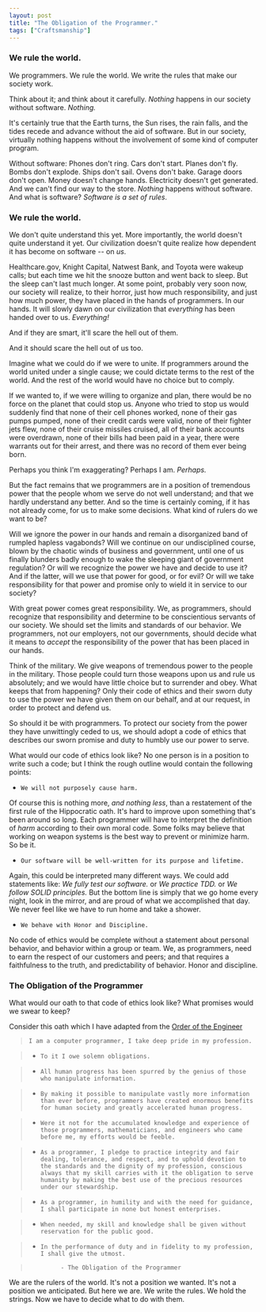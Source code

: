 ```yaml
---
layout: post
title: "The Obligation of the Programmer."
tags: ["Craftsmanship"]
---
```

### We rule the world.  

We programmers.  We rule the world.  We write the rules that make our society work.

Think about it; and think about it carefully.  _Nothing_ happens in our society without software.  _Nothing._  

It's certainly true that the Earth turns, the Sun rises, the rain falls, and the tides recede and advance without the aid of software.  But in our society, virtually nothing happens without the involvement of some kind of computer program. 

Without software: Phones don't ring.  Cars don't start.  Planes don't fly.  Bombs don't explode.  Ships don't sail.  Ovens don't bake.  Garage doors don't open.  Money doesn't change hands.  Electricity doesn't get generated. And we can't find our way to the store.  _Nothing_ happens without software.  And what is software?  _Software is a set of rules_.

### We rule the world.

We don't quite understand this yet.  More importantly, the world doesn't quite understand it yet.  Our civilization doesn't quite realize how dependent it has become on software -- on _us_.  

Healthcare.gov, Knight Capital, Natwest Bank, and Toyota were wakeup calls; but each time we hit the snooze button and went back to sleep.  But the sleep can't last much longer.  At some point, probably very soon now, our society will realize, to their horror, just how much responsibility, and just how much power, they have placed in the hands of programmers.  In our hands.  It will slowly dawn on our civilization that _everything_ has been handed over to us. _Everything!_  

And if they are smart, it'll scare the hell out of them.  

And it should scare the hell out of us too.  

Imagine what we could do if we were to unite.  If programmers around the world united under a single cause; we could dictate terms to the rest of the world.  And the rest of the world would have no choice but to comply.  

If we wanted to, if we were willing to organize and plan, there would be no force on the planet that could stop us.  Anyone who tried to stop us would suddenly find that none of their cell phones worked, none of their gas pumps pumped, none of their credit cards were valid, none of their fighter jets flew, none of their cruise missiles cruised, all of their bank accounts were overdrawn, none of their bills had been paid in a year, there were warrants out for their arrest, and there was no record of them ever being born. 

Perhaps you think I'm exaggerating?  Perhaps I am.  _Perhaps._

But the fact remains that we programmers are in a position of tremendous power that the people whom we serve do not well understand; and that we hardly understand any better.  And so the time is certainly coming, if it has not already come, for us to make some decisions.  What kind of rulers do we want to be?

Will we ignore the power in our hands and remain a disorganized band of rumpled hapless vagabonds?   Will we continue on our undisciplined course,  blown by the chaotic winds of business and government, until one of us finally blunders badly enough to wake the sleeping giant of government regulation?  Or will we recognize the power we have and decide to use it?  And if the latter, will we use that power for good, or for evil?  Or will we take responsibility for that power and promise only to wield it in service to our society?

With great power comes great responsibility.  We, as programmers, should recognize that responsibility and determine to be conscientious servants of our society.  We should set the limits and standards of our behavior.  We programmers, not our employers, not our governments, should decide what it means to _accept_ the responsibility of the power that has been placed in our hands.

Think of the military.  We give weapons of tremendous power to the people in the military.  Those people could turn those weapons upon us and rule us absolutely; and we would have little choice but to surrender and obey.  What keeps that from happening?  Only their code of ethics and their sworn duty to use the power we have given them on our behalf, and at our request, in order to protect and defend us.  

So should it be with programmers.  To protect our society from the power they have unwittingly ceded to us, we should adopt a code of ethics that describes our sworn promise and duty to humbly use our power to serve.

What would our code of ethics look like?  No one person is in a position to write such a code; but I think the rough outline would contain the following points:

* `We will not purposely cause harm.`

Of course this is nothing more, _and nothing less_, than a restatement of the first rule of the Hippocratic oath.  It's hard to improve upon something that's been around so long. Each programmer will have to interpret the definition of _harm_  according to their own moral code.  Some folks may believe that working on weapon systems is the best way to prevent or minimize harm.  So be it.   

* `Our software will be well-written for its purpose and lifetime.`

Again, this could be interpreted many different ways.  We could add statements like: _We fully test our software._ or _We practice TDD._ or _We follow SOLID principles._ But the bottom line is simply that we go home every night, look in the mirror, and are proud of what we accomplished that day.  We never feel like we have to run home and take a shower.

* `We behave with Honor and Discipline.`

No code of ethics would be complete without a statement about personal behavior, and behavior within a group or team.  We, as programmers, need to earn the respect of our customers and peers; and that requires a faithfulness to the truth, and predictability of behavior.  Honor and discipline.

### The Obligation of the Programmer

What would our oath to that code of ethics look like?  What promises would we swear to keep?

Consider this oath which I have adapted from the [Order of the Engineer](http://en.wikipedia.org/wiki/Order_of_the_Engineer)
>`I am a computer programmer, I take deep pride in my profession.`

> * `To it I owe solemn obligations.`

> * `All human progress has been spurred by the genius of those who manipulate information.`

> * `By making it possible to manipulate vastly more information than ever before, programmers have created enormous benefits for human society and greatly accelerated human progress.`

> * `Were it not for the accumulated knowledge and experience of those programmers, mathematicians, and engineers who came before me, my efforts would be feeble.`

> * `As a programmer, I pledge to practice integrity and fair dealing, tolerance, and respect, and to uphold devotion to the standards and the dignity of my profession, conscious always that my skill carries with it the obligation to serve humanity by making the best use of the precious resources under our stewardship.`

> * `As a programmer, in humility and with the need for guidance, I shall participate in none but honest enterprises.`

> * `When needed, my skill and knowledge shall be given without reservation for the public good.`

> * `In the performance of duty and in fidelity to my profession, I shall give the utmost.`

>`         - The Obligation of the Programmer`

We are the rulers of the world.  It's not a position we wanted.  It's not a position we anticipated.  But here we are.  We write the rules.  We hold the strings.  Now we have to decide what to do with them.

